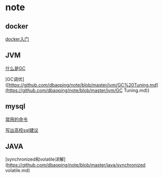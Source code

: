 # note
## docker

[docker入门](https://github.com/dbaoping/note/blob/master/docker/docker%E5%85%A5%E9%97%A8.md)

## JVM

[什么是GC](https://github.com/dbaoping/note/blob/master/jvm/GC.md)

[GC调优]([https://github.com/dbaoping/note/blob/master/jvm/GC%20Tuning.md](https://github.com/dbaoping/note/blob/master/jvm/GC Tuning.md))

## mysql

[常用的命令]([https://github.com/dbaoping/note/blob/master/mysql/Mysql%E5%B8%B8%E7%94%A8%E7%9A%84%E5%91%BD%E4%BB%A4.md](https://github.com/dbaoping/note/blob/master/mysql/Mysql常用的命令.md))

[写出高校sql建议]([https://github.com/dbaoping/note/blob/master/mysql/%E9%AB%98%E6%95%88sql%E5%BB%BA%E8%AE%AE.md](https://github.com/dbaoping/note/blob/master/mysql/高效sql建议.md))

## JAVA

[synchronized和volatile详解](https://github.com/dbaoping/note/blob/master/java/synchronized volatile.md)